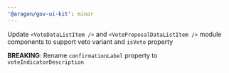 ```yaml
---
'@aragon/gov-ui-kit': minor
---
```


Update `<VoteDataListItem />` and `<VoteProposalDataListItem />` module components to support veto variant and `isVeto`
property

**BREAKING**: Rename `confirmationLabel` property to `voteIndicatorDescription`
